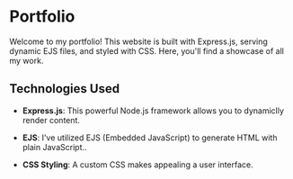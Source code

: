 # Portfolio
Welcome to my portfolio! This website is built with Express.js, serving dynamic EJS files, and styled with CSS. Here, you'll find a showcase of all my work.

## Technologies Used

- **Express.js**: This powerful Node.js framework allows you to dynamiclly render content.

- **EJS**: I've utilized EJS (Embedded JavaScript) to generate HTML with plain JavaScript..

- **CSS Styling**: A custom CSS makes appealing a user interface.